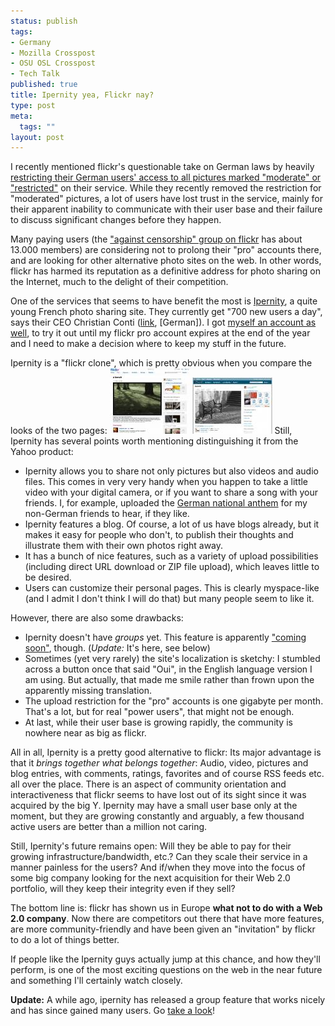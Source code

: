 ```yaml
--- 
status: publish
tags: 
- Germany
- Mozilla Crosspost
- OSU OSL Crosspost
- Tech Talk
published: true
title: Ipernity yea, Flickr nay?
type: post
meta: 
  tags: ""
layout: post
---
```

I recently mentioned flickr's questionable take on German laws by heavily <a href="http://fredericiana.com/2007/06/15/on-flickr-censorship-in-germany/">restricting their German users' access to all pictures marked "moderate" or "restricted"</a> on their service. While they recently removed the restriction for "moderated" pictures, a lot of users have lost trust in the service, mainly for their apparent inability to communicate with their user base and their failure to discuss significant changes before they happen.

Many paying users (the <a href="http://www.flickr.com/groups/againstcensorship/">"against censorship" group on flickr</a> has about 13.000 members) are considering not to prolong their "pro" accounts there, and are looking for other alternative photo sites on the web. In other words, flickr has harmed its reputation as a definitive address for photo sharing on the Internet, much to the delight of their competition.

One of the services that seems to have benefit the most is <a href="http://ipernity.com">Ipernity</a>, a quite young French photo sharing site. They currently get "700 new users a day", says their CEO Christian Conti (<a href="http://www.maerkischeallgemeine.de/cms/beitrag/10963332/485072/">link</a>, [German]). I got <a href="http://fredw.ipernity.com">myself an account as well</a>, to try it out until my flickr pro account expires at the end of the year and I need to make a decision where to keep my stuff in the future.

Ipernity is a "flickr clone", which is pretty obvious when you compare the looks of the two pages:
<a href='/media/wp/2007/07/flickr.jpg' title='flickr'><img src='/media/wp/2007/07/flickr.thumbnail.jpg' alt='flickr' /></a> <a href='/media/wp/2007/07/ipernity.jpg' title='Ipernity'><img src='/media/wp/2007/07/ipernity.thumbnail.jpg' alt='Ipernity' /></a>
Still, Ipernity has several points worth mentioning distinguishing it from the Yahoo product:
<ul>
	<li>Ipernity allows you to share not only pictures but also videos and audio files. This comes in very very handy when you happen to take a little video with your digital camera, or if you want to share a song with your friends. I, for example, uploaded the <a href="http://www.ipernity.com/doc/fredw/243090">German national anthem</a> for my non-German friends to hear, if they like.</li>
	<li>Ipernity features a blog. Of course, a lot of us have blogs already, but it makes it easy for people who don't, to publish their thoughts and illustrate them with their own photos right away.</li>
	<li>It has a bunch of nice features, such as a variety of upload possibilities (including direct URL download or ZIP file upload), which leaves little to be desired.</li>
	<li>Users can customize their personal pages. This is clearly myspace-like (and I admit I don't think I will do that) but many people seem to like it.</li>
</ul>

However, there are also some drawbacks:
<ul>
	<li>Ipernity doesn't have <em>groups</em> yet. This feature is apparently <a href="http://www.ipernity.com/blog/team/12180">"coming soon"</a>, though. (<em>Update:</em> It's here, see below)</li>
	<li>Sometimes (yet very rarely) the site's localization is sketchy: I stumbled across a button once that said "Oui", in the English language version I am using. But actually, that made me smile rather than frown upon the apparently missing translation.</li>
	<li>The upload restriction for the "pro" accounts is one gigabyte per month. That's a lot, but for real "power users", that might not be enough.</li>
	<li>At last, while their user base is growing rapidly, the community is nowhere near as big as flickr.</li>
</ul>

All in all, Ipernity is a pretty good alternative to flickr: Its major advantage is that it <em>brings together what belongs together</em>: Audio, video, pictures and blog entries, with comments, ratings, favorites and of course RSS feeds etc. all over the place. There is an aspect of community orientation and interactiveness that flickr seems to have lost out of its sight since it was acquired by the big Y. Ipernity may have a small user base only at the moment, but they are growing constantly and arguably, a few thousand active users are better than a million not caring.

Still, Ipernity's future remains open: Will they be able to pay for their growing infrastructure/bandwidth, etc.? Can they scale their service in a manner painless for the users? And if/when they move into the focus of some big company looking for the next acquisition for their Web 2.0 portfolio, will they keep their integrity even if they sell?

The bottom line is: flickr has shown us in Europe <strong>what not to do with a Web 2.0 company</strong>. Now there are competitors out there that have more features, are more community-friendly and have been given an "invitation" by flickr to do a lot of things better.

If people like the Ipernity guys actually jump at this chance, and how they'll perform, is one of the most exciting questions on the web in the near future and something I'll certainly watch closely.

<strong>Update:</strong> A while ago, ipernity has released a group feature that works nicely and has since gained many users. Go <a href="http://www.ipernity.com/group">take a look</a>!
